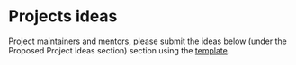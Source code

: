 # Projects ideas

Project maintainers and mentors, please submit the ideas below (under the Proposed Project Ideas section) section using the [template](/PROJECT_IDEA_TEMPLATE.md).
